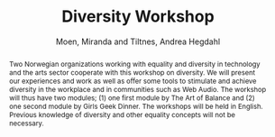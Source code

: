 ---
title: "Diversity Workshop"
abstract: "Two Norwegian organizations working with equality and diversity in technology and the arts sector cooperate with this workshop on diversity. We will present our experiences and work as well as offer some tools to stimulate and achieve diversity in the workplace and in communities such as Web Audio. The workshop will thus have two modules; (1) one first module by The Art of Balance and (2) one second module by Girls Geek Dinner. The workshops will be held in English. Previous knowledge of diversity and other equality concepts will not be necessary."
address: "Trondheim"
booktitle: "Proceedings of the International Web Audio Conference 2019"
editor: "Xambó, Anna and Martín, Sara R. and Roma, Gerard"
month: "December"
publisher: "NTNU"
series: "WAC'19"
pages: ""
ID: "79"
author: "Moen, Miranda and Tiltnes, Andrea Hegdahl"
webAuthor: "Miranda Moen, Andrea Hegdahl Tiltnes"
track: "Workshop"
year: "2019"
tags: year2019
media: "https://youtu.be/YllaTUGGnHE"
pdflink: "/_data/papers/pdf/2019/2019_79.pdf"
ISSN: "2663-5844"
---